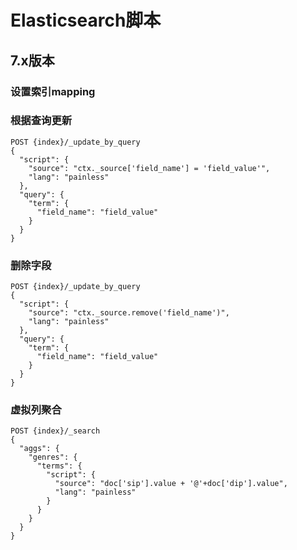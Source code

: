 # Elasticsearch脚本

## 7.x版本

### 设置索引mapping


### 根据查询更新
```shell
POST {index}/_update_by_query
{
  "script": {
    "source": "ctx._source['field_name'] = 'field_value'",
    "lang": "painless"
  },
  "query": {
    "term": {
      "field_name": "field_value"
    }
  }
}
```

### 删除字段
```shell
POST {index}/_update_by_query
{
  "script": {
    "source": "ctx._source.remove('field_name')",
    "lang": "painless"
  },
  "query": {
    "term": {
      "field_name": "field_value"
    }
  }
}
```

### 虚拟列聚合
```shell
POST {index}/_search
{
  "aggs": {
    "genres": {
      "terms": {
        "script": {
          "source": "doc['sip'].value + '@'+doc['dip'].value",
          "lang": "painless"
        }
      }
    }
  }
}
```
